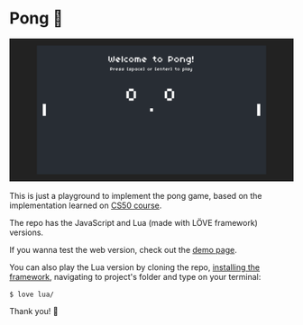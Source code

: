 # Pong :ping_pong:

![pong screenshot](https://github.com/caioferrarezi/pong-game/blob/master/pong-game.png)

This is just a playground to implement the pong game, based on the implementation learned on [CS50 course](https://cs50.harvard.edu/x/).

The repo has the JavaScript and Lua (made with LÖVE framework) versions.

If you wanna test the web version, check out the [demo page](https://caioferrarezi.github.io/pong-game/demo/).

You can also play the Lua version by cloning the repo, [installing the framework](https://love2d.org/), navigating to project's folder and type on your terminal:

```
$ love lua/
```

Thank you! :tada:
